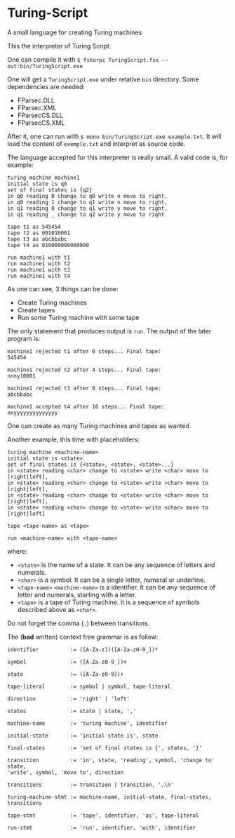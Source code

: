 # Turing-Script
A small language for creating Turing machines

This the interpreter of Turing Script.

One can compile it with
`$ fsharpc TuringScript.fsx --out:bin/TuringScript.exe`

One will get a `TuringScript.exe` under relative `bin` directory. Some dependencies are needed:
* FParsec.DLL
* FParsec.XML
* FParsecCS.DLL
* FParsecCS.XML

After it, one can run with 
`$ mono bin/TuringScript.exe example.txt`. 
It will load the content of `exemple.txt` and interpret as source code.

The language accepted for this interpreter is really small. A valid code is, for example:

```
turing machine machine1
initial state is q0
set of final states is {q2}
in q0 reading 0 change to q0 write n move to right,
in q0 reading 1 change to q1 write n move to right,
in q1 reading 0 change to q1 write y move to right,
in q1 reading _ change to q2 write y move to right

tape t1 as 545454
tape t2 as 001010001
tape t3 as abcbbabc
tape t4 as 010000000000000

run machine1 with t1
run machine1 with t2
run machine1 with t3
run machine1 with t4
```

As one can see, 3 things can be done:
* Create Turing machines
* Create tapes
* Run some Turing machine with some tape

The only statement that produces output is `run`. The output of the later program is:
```
machine1 rejected t1 after 0 steps... Final tape:
545454

machine1 rejected t2 after 4 steps... Final tape:
nnny10001

machine1 rejected t3 after 0 steps... Final tape:
abcbbabc

machine1 accepted t4 after 16 steps... Final tape:
nnyyyyyyyyyyyyyy
```

One can create as many Turing machines and tapes as wanted.

Another example, this time with placeholders:

```
turing machine <machine-name>
initial state is <state>
set of final states is {<state>, <state>, <state>...}
in <state> reading <char> change to <state> write <char> move to [right|left],
in <state> reading <char> change to <state> write <char> move to [right|left],
in <state> reading <char> change to <state> write <char> move to [right|left],
in <state> reading <char> change to <state> write <char> move to [right|left]

tape <tape-name> as <tape>

run <machine-name> with <tape-name>
```

where:

* `<state>` is the name of a state. It can be any sequence of letters and numerals.
* `<char>` is a symbol. It can be a single letter, numeral or underline.
* `<tape-name>` `<machine-name>` is a identifier. It can be any sequence of letter and numerals, starting with a letter.
* `<tape>` is a tape of Turing machine. It is a sequence of symbols described above as `<char>`.

Do not forget the comma (`,`) between transitions.

The (**bad** written) context free grammar is as follow:

```
identifier          := ([A-Za-z])([A-Za-z0-9_])* 

symbol              := ([A-Za-z0-9_])+

state               := ([A-Za-z0-9])+

tape-literal        := symbol | symbol, tape-literal

direction           := 'right' | 'left'

states              := state | state, ','

machine-name        := 'turing machine', identifier

initial-state       := 'initial state is', state

final-states        := 'set of final states is {', states, '}'

transition          := 'in', state, 'reading', symbol, 'change to' state, 
'write', symbol, 'move to', direction

transitions         := transition | transition, ',\n'

turing-machine-stmt := machine-name, initial-state, final-states, transitions

tape-stmt           := 'tape', identifier, 'as', tape-literal

run-stmt            := 'run', identifier, 'with', identifier
```

